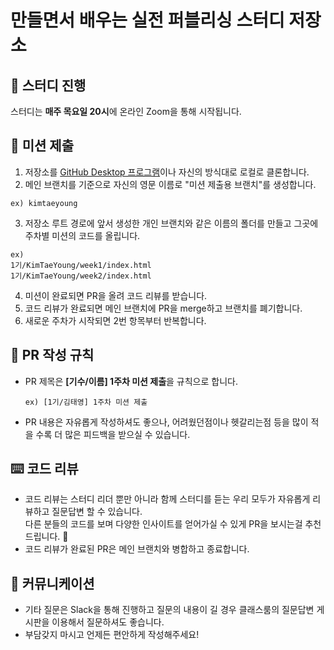 # 만들면서 배우는 실전 퍼블리싱 스터디 저장소

## 🏫 스터디 진행
스터디는 **매주 목요일 20시**에 온라인 Zoom을 통해 시작됩니다.

## 🎯 미션 제출
1. 저장소를 [GitHub Desktop 프로그램](https://desktop.github.com/)이나 자신의 방식대로 로컬로 클론합니다.
2. 메인 브랜치를 기준으로 자신의 영문 이름로 "미션 제출용 브랜치"를 생성합니다.
  ```
  ex) kimtaeyoung
  ```
3. 저장소 루트 경로에 앞서 생성한 개인 브랜치와 같은 이름의 폴더를 만들고 그곳에 주차별 미션의 코드를 올립니다.
  ```
  ex)
  1기/KimTaeYoung/week1/index.html
  1기/KimTaeYoung/week2/index.html
  ```
4. 미션이 완료되면 PR을 올려 코드 리뷰를 받습니다.
5. 코드 리뷰가 완료되면 메인 브랜치에 PR을 merge하고 브랜치를 폐기합니다.
6. 새로운 주차가 시작되면 2번 항목부터 반복합니다.

## 📝 PR 작성 규칙
- PR 제목은 **[기수/이름] 1주차 미션 제출**을 규칙으로 합니다.
  ```
  ex) [1기/김태영] 1주차 미션 제출
  ```
- PR 내용은 자유롭게 작성하셔도 좋으나, 어려웠던점이나 헷갈리는점 등을 많이 적을 수록 더 많은 피드백을 받으실 수 있습니다.

## ⌨️ 코드 리뷰
- 코드 리뷰는 스터디 리더 뿐만 아니라 함께 스터디를 듣는 우리 모두가 자유롭게 리뷰하고 질문답변 할 수 있습니다.
  <br>다른 분들의 코드를 보며 다양한 인사이트를 얻어가실 수 있게 PR을 보시는걸 추천드립니다. 🙂
- 코드 리뷰가 완료된 PR은 메인 브랜치와 병합하고 종료합니다.

## 💬 커뮤니케이션
- 기타 질문은 Slack을 통해 진행하고 질문의 내용이 길 경우 클래스룸의 질문답변 게시판을 이용해서 질문하셔도 좋습니다.
- 부담갖지 마시고 언제든 편안하게 작성해주세요!
